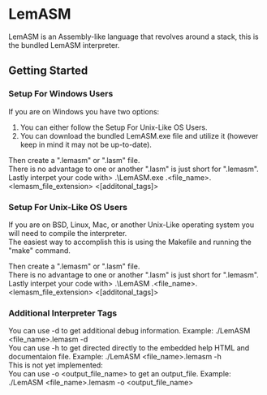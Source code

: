 # LemASM
LemASM is an Assembly-like language that revolves around a stack, this is the bundled LemASM interpreter.

## Getting Started
### Setup For Windows Users
If you are on Windows you have two options:<br>
1. You can either follow the Setup For Unix-Like OS Users.<br>
2. You can download the bundled LemASM.exe file and utilize it (however keep in mind it may not be up-to-date).<br>

Then create a ".lemasm" or ".lasm" file.<br>
There is no advantage to one or another ".lasm" is just short for ".lemasm".<br>
Lastly interpet your code with> .\LemASM.exe .<file_name>.<lemasm_file_extension> <[additonal_tags]><br>

### Setup For Unix-Like OS Users
If you are on BSD, Linux, Mac, or another Unix-Like operating system you will need to compile the interpreter.<br>
The easiest way to accomplish this is using the Makefile and running the "make" command.<br>

Then create a ".lemasm" or ".lasm" file.<br>
There is no advantage to one or another ".lasm" is just short for ".lemasm".<br>
Lastly interpet your code with> .\LemASM .<file_name>.<lemasm_file_extension> <[additonal_tags]><br>

### Additional Interpreter Tags
You can use -d to get additional debug information. Example: ./LemASM <file_name>.lemasm -d<br>
You can use -h to get directed directly to the embedded help HTML and documentaion file. Example: ./LemASM <file_name>.lemasm -h<br>
This is not yet implemented:<br>
You can use -o <output_file_name> to get an output_file. Example: ./LemASM <file_name>.lemasm -o <output_file_name>
